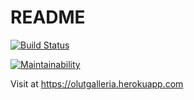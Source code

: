 # README

[![Build Status](https://travis-ci.org/vaisanem/Olutgalleria.svg?branch=master)](https://travis-ci.org/vaisanem/Olutgalleria)

[![Maintainability](https://api.codeclimate.com/v1/badges/61c1d98027bb88858896/maintainability)](https://codeclimate.com/github/vaisanem/Olutgalleria/maintainability)

Visit at https://olutgalleria.herokuapp.com
